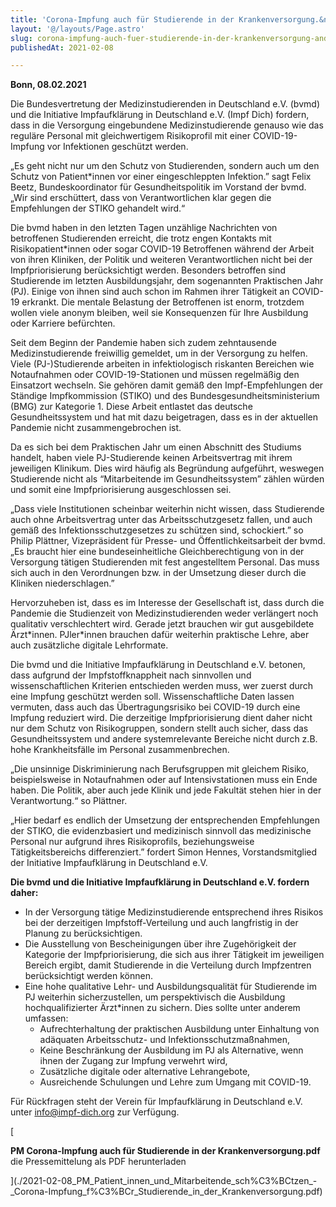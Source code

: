 ```yaml
---
title: 'Corona-Impfung auch für Studierende in der Krankenversorgung.&nbsp;gemeinsame Pressemittelung der bvmd und "Impf Dich"'
layout: '@/layouts/Page.astro'
slug: corona-impfung-auch-fuer-studierende-in-der-krankenversorgung-and-nbsp-br-pressemittelung-der-bvmd-und-impf-dich
publishedAt: 2021-02-08

---
```


**Bonn, 08.02.2021**

Die Bundesvertretung der Medizinstudierenden in Deutschland e.V. (bvmd) und die Initiative Impfaufklärung in Deutschland e.V. (Impf Dich) fordern, dass in die Versorgung eingebundene Medizinstudierende genauso wie das reguläre Personal mit gleichwertigem Risikoprofil mit einer COVID-19-Impfung vor Infektionen geschützt werden. 

„Es geht nicht nur um den Schutz von Studierenden, sondern auch um den Schutz von Patient\*innen vor einer eingeschleppten Infektion.” sagt Felix Beetz, Bundeskoordinator für Gesundheitspolitik im Vorstand der bvmd. „Wir sind erschüttert, dass von Verantwortlichen klar gegen die Empfehlungen der STIKO gehandelt wird.“ 

Die bvmd haben in den letzten Tagen unzählige Nachrichten von betroffenen Studierenden erreicht, die trotz engen Kontakts mit Risikopatient\*innen oder sogar COVID-19 Betroffenen während der Arbeit von ihren Kliniken, der Politik und weiteren Verantwortlichen nicht bei der Impfpriorisierung berücksichtigt werden. Besonders betroffen sind Studierende im letzten Ausbildungsjahr, dem sogenannten Praktischen Jahr (PJ). Einige von ihnen sind auch schon im Rahmen ihrer Tätigkeit an COVID-19 erkrankt. Die mentale Belastung der Betroffenen ist enorm, trotzdem wollen viele anonym bleiben, weil sie Konsequenzen für Ihre Ausbildung oder Karriere befürchten. 

Seit dem Beginn der Pandemie haben sich zudem zehntausende Medizinstudierende freiwillig gemeldet, um in der Versorgung zu helfen. Viele (PJ-)Studierende arbeiten in infektiologisch riskanten Bereichen wie Notaufnahmen oder COVID-19-Stationen und müssen regelmäßig den Einsatzort wechseln. Sie gehören damit gemäß den Impf-Empfehlungen der Ständige Impfkommission (STIKO) und des Bundesgesundheitsministerium (BMG) zur Kategorie 1. Diese Arbeit entlastet das deutsche Gesundheitssystem und hat mit dazu beigetragen, dass es in der aktuellen Pandemie nicht zusammengebrochen ist. 

Da es sich bei dem Praktischen Jahr um einen Abschnitt des Studiums handelt, haben viele PJ-Studierende keinen Arbeitsvertrag mit ihrem jeweiligen Klinikum. Dies wird häufig als Begründung aufgeführt, weswegen Studierende nicht als “Mitarbeitende im Gesundheitssystem” zählen würden und somit eine Impfpriorisierung ausgeschlossen sei. 

„Dass viele Institutionen scheinbar weiterhin nicht wissen, dass Studierende auch ohne Arbeitsvertrag unter das Arbeitsschutzgesetz fallen, und auch gemäß des Infektionsschutzgesetzes zu schützen sind, schockiert.” so Philip Plättner, Vizepräsident für Presse- und Öffentlichkeitsarbeit der bvmd. „Es braucht hier eine bundeseinheitliche Gleichberechtigung von in der Versorgung tätigen Studierenden mit fest angestelltem Personal. Das muss sich auch in den Verordnungen bzw. in der Umsetzung dieser durch die Kliniken niederschlagen.” 

Hervorzuheben ist, dass es im Interesse der Gesellschaft ist, dass durch die Pandemie die Studienzeit von Medizinstudierenden weder verlängert noch qualitativ verschlechtert wird. Gerade jetzt brauchen wir gut ausgebildete Ärzt\*innen. PJler\*innen brauchen dafür weiterhin praktische Lehre, aber auch zusätzliche digitale Lehrformate. 

Die bvmd und die Initiative Impfaufklärung in Deutschland e.V. betonen, dass aufgrund der Impfstoffknappheit nach sinnvollen und wissenschaftlichen Kriterien entschieden werden muss, wer zuerst durch eine Impfung geschützt werden soll. Wissenschaftliche Daten lassen vermuten, dass auch das Übertragungsrisiko bei COVID-19 durch eine Impfung reduziert wird. Die derzeitige Impfpriorisierung dient daher nicht nur dem Schutz von Risikogruppen, sondern stellt auch sicher, dass das Gesundheitssystem und andere systemrelevante Bereiche nicht durch z.B. hohe Krankheitsfälle im Personal zusammenbrechen.

„Die unsinnige Diskriminierung nach Berufsgruppen mit gleichem Risiko, beispielsweise in Notaufnahmen oder auf Intensivstationen muss ein Ende haben. Die Politik, aber auch jede Klinik und jede Fakultät stehen hier in der Verantwortung.“ so Plättner.

„Hier bedarf es endlich der Umsetzung der entsprechenden Empfehlungen der STIKO, die evidenzbasiert und medizinisch sinnvoll das medizinische Personal nur aufgrund ihres Risikoprofils, beziehungsweise Tätigkeitsbereichs differenziert.” fordert Simon Hennes, Vorstandsmitglied der Initiative Impfaufklärung in Deutschland e.V.

**Die bvmd und die Initiative Impfaufklärung in Deutschland e.V. fordern daher:** 

*   In der Versorgung tätige Medizinstudierende entsprechend ihres Risikos bei der derzeitigen Impfstoff-Verteilung und auch langfristig in der Planung zu berücksichtigen.
*   Die Ausstellung von Bescheinigungen über ihre Zugehörigkeit der Kategorie der Impfpriorisierung, die sich aus ihrer Tätigkeit im jeweiligen Bereich ergibt, damit Studierende in die Verteilung durch Impfzentren berücksichtigt werden können.
*   Eine hohe qualitative Lehr- und Ausbildungsqualität für Studierende im PJ weiterhin sicherzustellen, um perspektivisch die Ausbildung hochqualifizierter Ärzt\*innen zu sichern. Dies sollte unter anderem umfassen:
    *   Aufrechterhaltung der praktischen Ausbildung unter Einhaltung von adäquaten Arbeitsschutz- und Infektionsschutzmaßnahmen,
    *   Keine Beschränkung der Ausbildung im PJ als Alternative, wenn ihnen der Zugang zur Impfung verwehrt wird,
    *   Zusätzliche digitale oder alternative Lehrangebote,
    *   Ausreichende Schulungen und Lehre zum Umgang mit COVID-19.

Für Rückfragen steht der Verein für Impfaufklärung in Deutschland e.V. unter info@impf-dich.org zur Verfügung.

[

**PM Corona-Impfung auch für Studierende in der Krankenversorgung.pdf**  
die Pressemittelung als PDF herunterladen

](./2021-02-08_PM_Patient_innen_und_Mitarbeitende_sch%C3%BCtzen_-_Corona-Impfung_f%C3%BCr_Studierende_in_der_Krankenversorgung.pdf)